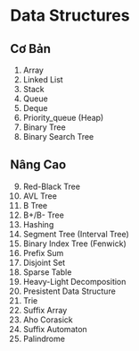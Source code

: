 # Data Structures

## Cơ Bản
1) Array
2) Linked List
3) Stack
4) Queue
5) Deque
6) Priority_queue (Heap)
7) Binary Tree
8) Binary Search Tree

## Nâng Cao
9) Red-Black Tree
10) AVL Tree
11) B Tree
12) B+/B- Tree
13) Hashing
14) Segment Tree (Interval Tree)
15) Binary Index Tree (Fenwick)
16) Prefix Sum
17) Disjoint Set
18) Sparse Table
19) Heavy-Light Decomposition
20) Presistent Data Structure
21) Trie
22) Suffix Array
23) Aho Corasick
24) Suffix Automaton
25) Palindrome

